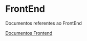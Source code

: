 # FrontEnd
Documentos referentes ao FrontEnd

[Documentos Frontend](https://github.com/FATEC-FULLSTACK/FRONTEND-API5S)
